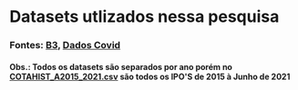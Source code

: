 # Datasets utlizados nessa pesquisa
### Fontes: [B3](http://www.b3.com.br/pt_br/), [Dados Covid](https://covid.saude.gov.br/)
#### Obs.: Todos os datasets são separados por ano porém no [COTAHIST_A2015_2021.csv](https://github.com/davirpp/Projeto_Intro_CD/blob/master/datasets/COTAHIST_A2015_2021.csv) são todos os IPO'S de 2015 à Junho de 2021
